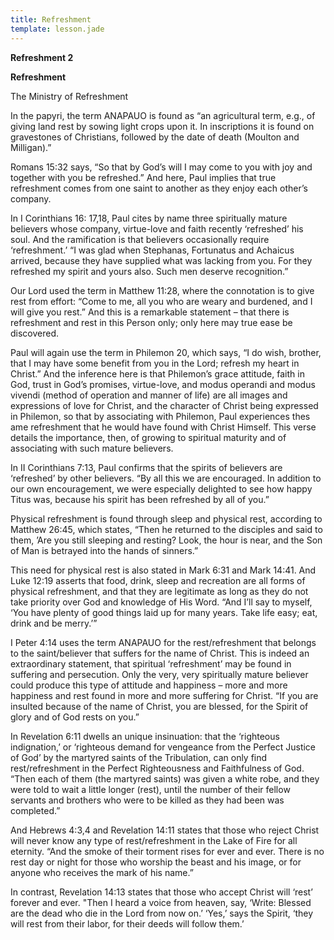 ```yaml
---
title: Refreshment
template: lesson.jade
---
```



**Refreshment 2**

**Refreshment**

The Ministry of Refreshment

In the papyri, the term ANAPAUO is found as “an agricultural term, e.g.,
of giving land rest by sowing light crops upon it. In inscriptions it is
found on gravestones of Christians, followed by the date of death
(Moulton and Milligan).”

Romans 15:32 says, “So that by God’s will I may come to you with joy and
together with you be refreshed.” And here, Paul implies that true
refreshment comes from one saint to another as they enjoy each other’s
company.

In I Corinthians 16: 17,18, Paul cites by name three spiritually mature
believers whose company, virtue-love and faith recently ‘refreshed’ his
soul. And the ramification is that believers occasionally require
‘refreshment.’ “I was glad when Stephanas, Fortunatus and Achaicus
arrived, because they have supplied what was lacking from you. For they
refreshed my spirit and yours also. Such men deserve recognition.”

Our Lord used the term in Matthew 11:28, where the connotation is to
give rest from effort: “Come to me, all you who are weary and burdened,
and I will give you rest.” And this is a remarkable statement – that
there is refreshment and rest in this Person only; only here may true
ease be discovered.

Paul will again use the term in Philemon 20, which says, “I do wish,
brother, that I may have some benefit from you in the Lord; refresh my
heart in Christ.” And the inference here is that Philemon’s grace
attitude, faith in God, trust in God’s promises, virtue-love, and modus
operandi and modus vivendi (method of operation and manner of life) are
all images and expressions of love for Christ, and the character of
Christ being expressed in Philemon, so that by associating with
Philemon, Paul experiences thes ame refreshment that he would have found
with Christ Himself. This verse details the importance, then, of growing
to spiritual maturity and of associating with such mature believers.

In II Corinthians 7:13, Paul confirms that the spirits of believers are
‘refreshed’ by other believers. “By all this we are encouraged. In
addition to our own encouragement, we were especially delighted to see
how happy Titus was, because his spirit has been refreshed by all of
you.”

Physical refreshment is found through sleep and physical rest, according
to Matthew 26:45, which states, “Then he returned to the disciples and
said to them, ’Are you still sleeping and resting? Look, the hour is
near, and the Son of Man is betrayed into the hands of sinners.”

This need for physical rest is also stated in Mark 6:31 and Mark 14:41.
And Luke 12:19 asserts that food, drink, sleep and recreation are all
forms of physical refreshment, and that they are legitimate as long as
they do not take priority over God and knowledge of His Word. “And I’ll
say to myself, ‘You have plenty of good things laid up for many years.
Take life easy; eat, drink and be merry.’”

I Peter 4:14 uses the term ANAPAUO for the rest/refreshment that belongs
to the saint/believer that suffers for the name of Christ. This is
indeed an extraordinary statement, that spiritual ‘refreshment’ may be
found in suffering and persecution. Only the very, very spiritually
mature believer could produce this type of attitude and happiness – more
and more happiness and rest found in more and more suffering for Christ.
“If you are insulted because of the name of Christ, you are blessed, for
the Spirit of glory and of God rests on you.”

In Revelation 6:11 dwells an unique insinuation: that the ‘righteous
indignation,’ or ‘righteous demand for vengeance from the Perfect
Justice of God’ by the martyred saints of the Tribulation, can only find
rest/refreshment in the Perfect Righteousness and Faithfulness of God.
“Then each of them (the martyred saints) was given a white robe, and
they were told to wait a little longer (rest), until the number of their
fellow servants and brothers who were to be killed as they had been was
completed.”

And Hebrews 4:3,4 and Revelation 14:11 states that those who reject
Christ will never know any type of rest/refreshment in the Lake of Fire
for all eternity. “And the smoke of their torment rises for ever and
ever. There is no rest day or night for those who worship the beast and
his image, or for anyone who receives the mark of his name.”

In contrast, Revelation 14:13 states that those who accept Christ will
‘rest’ forever and ever. "Then I heard a voice from heaven, say, ‘Write:
Blessed are the dead who die in the Lord from now on.’ ‘Yes,’ says the
Spirit, ‘they will rest from their labor, for their deeds will follow
them.’

